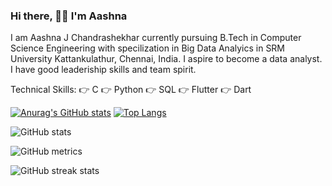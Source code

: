  ### Hi there, 🙋‍♀️ I'm Aashna 
 I am Aashna J Chandrashekhar currently pursuing B.Tech in Computer Science Engineering with specilization in Big Data Analyics in SRM University Kattankulathur, Chennai, India.
I aspire to become a data analyst.
I have good leaderiship skills and team spirit.

Technical Skills:
👉 C
👉 Python
👉 SQL
👉 Flutter 
👉 Dart



[![Anurag's GitHub stats](https://github-readme-stats.vercel.app/api?username=aashnajc1)](https://github.com/anuraghazra/github-readme-stats)
[![Top Langs](https://github-readme-stats.vercel.app/api/top-langs/?username=aashnajc1)](https://github.com/anuraghazra/github-readme-stats)

![GitHub stats](https://github-readme-stats.vercel.app/api?username=aashnajc1&show_icons=true)  

![GitHub metrics](https://metrics.lecoq.io/aashnajc1)  

![GitHub streak stats](https://github-readme-streak-stats.herokuapp.com/?user=aashnajc1)  

